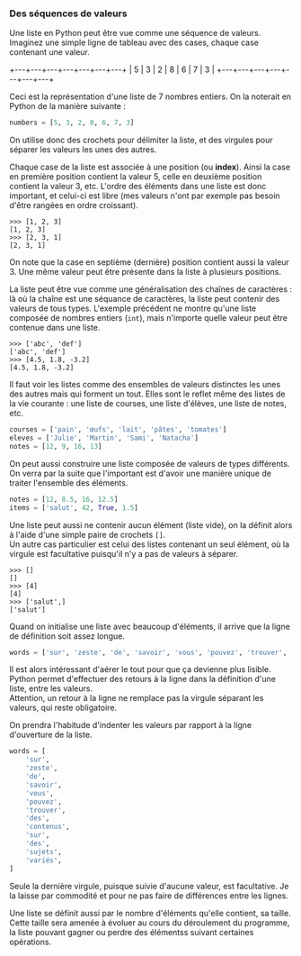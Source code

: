### Des séquences de valeurs

Une liste en Python peut être vue comme une séquence de valeurs.
Imaginez une simple ligne de tableau avec des cases, chaque case contenant une valeur.

+---+---+---+---+---+---+---+
| 5 | 3 | 2 | 8 | 6 | 7 | 3 |
+---+---+---+---+---+---+---+

Ceci est la représentation d'une liste de 7 nombres entiers.
On la noterait en Python de la manière suivante :

```python
numbers = [5, 3, 2, 8, 6, 7, 3]
```

On utilise donc des crochets pour délimiter la liste, et des virgules pour séparer les valeurs les unes des autres.

Chaque case de la liste est associée à une position (ou **index**). Ainsi la case en première position contient la valeur 5, celle en deuxième position contient la valeur 3, etc.
L'ordre des éléments dans une liste est donc important, et celui-ci est libre (mes valeurs n'ont par exemple pas besoin d'être rangées en ordre croissant).

```pycon
>>> [1, 2, 3]
[1, 2, 3]
>>> [2, 3, 1]
[2, 3, 1]
```

On note que la case en septième (dernière) position contient aussi la valeur 3. Une même valeur peut être présente dans la liste à plusieurs positions.

La liste peut être vue comme une généralisation des chaînes de caractères : là où la chaîne est une séquance de caractères, la liste peut contenir des valeurs de tous types.
L'exemple précédent ne montre qu'une liste composée de nombres entiers (`int`), mais n'importe quelle valeur peut être contenue dans une liste.

```pycon
>>> ['abc', 'def']
['abc', 'def']
>>> [4.5, 1.8, -3.2]
[4.5, 1.8, -3.2]
```

Il faut voir les listes comme des ensembles de valeurs distinctes les unes des autres mais qui forment un tout.
Elles sont le reflet même des listes de la vie courante : une liste de courses, une liste d'élèves, une liste de notes, etc.

```python
courses = ['pain', 'œufs', 'lait', 'pâtes', 'tomates']
eleves = ['Julie', 'Martin', 'Sami', 'Natacha']
notes = [12, 9, 16, 13]
```

On peut aussi construire une liste composée de valeurs de types différents.
On verra par la suite que l'important est d'avoir une manière unique de traiter l'ensemble des éléments.

```python
notes = [12, 8.5, 16, 12.5]
items = ['salut', 42, True, 1.5]
```

Une liste peut aussi ne contenir aucun élément (liste vide), on la définit alors à l'aide d'une simple paire de crochets `[]`.  
Un autre cas particulier est celui des listes contenant un seul élément, où la virgule est facultative puisqu'il n'y a pas de valeurs à séparer.

```pycon
>>> []
[]
>>> [4]
[4]
>>> ['salut',]
['salut']
```

Quand on initialise une liste avec beaucoup d'éléments, il arrive que la ligne de définition soit assez longue.

```python
words = ['sur', 'zeste', 'de', 'savoir', 'vous', 'pouvez', 'trouver', 'des', 'contenus', 'sur', 'des', 'sujets', 'variés']
```

Il est alors intéressant d'aérer le tout pour que ça devienne plus lisible.
Python permet d'effectuer des retours à la ligne dans la définition d'une liste, entre les valeurs.  
Attention, un retour à la ligne ne remplace pas la virgule séparant les valeurs, qui reste obligatoire.

On prendra l'habitude d'indenter les valeurs par rapport à la ligne d'ouverture de la liste.

```python
words = [
    'sur',
    'zeste',
    'de',
    'savoir',
    'vous',
    'pouvez',
    'trouver',
    'des',
    'contenus',
    'sur',
    'des',
    'sujets',
    'variés',
]
```

Seule la dernière virgule, puisque suivie d'aucune valeur, est facultative.
Je la laisse par commodité et pour ne pas faire de différences entre les lignes.

Une liste se définit aussi par le nombre d'éléments qu'elle contient, sa taille.
Cette taille sera amenée à évoluer au cours du déroulement du programme, la liste pouvant gagner ou perdre des élémentss suivant certaines opérations.
